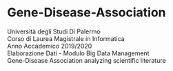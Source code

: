 # Gene-Disease-Association
Università degli Studi Di Palermo\
Corso di Laurea Magistrale in Informatica\
Anno Accademico 2019/2020\
Elaborazione Dati - Modulo Big Data Management\
Gene-Disease Association analyzing scientific literature
